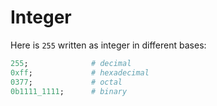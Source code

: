 # Integer

Here is `255` written as integer in different bases:

```ruby
255;              # decimal
0xff;             # hexadecimal
0377;             # octal
0b1111_1111;      # binary
```
